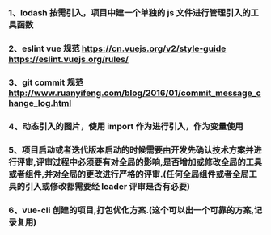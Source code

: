 ### 1、lodash 按需引入，项目中建一个单独的 js 文件进行管理引入的工具函数
### 2、eslint vue 规范 https://cn.vuejs.org/v2/style-guide  https://eslint.vuejs.org/rules/
### 3、git commit 规范 http://www.ruanyifeng.com/blog/2016/01/commit_message_change_log.html
### 4、动态引入的图片，使用 import 作为进行引入，作为变量使用
### 5、项目启动或者迭代版本启动的时候需要由开发先确认技术方案并进行评审,评审过程中必须要有对全局的影响,是否增加或修改全局的工具或者组件,并对全局的更改进行严格的评审.(任何全局组件或者全局工具的引入或修改都需要经 leader 评审是否有必要)
### 6、vue-cli 创建的项目,打包优化方案.(这个可以出一个可靠的方案,记录复用)